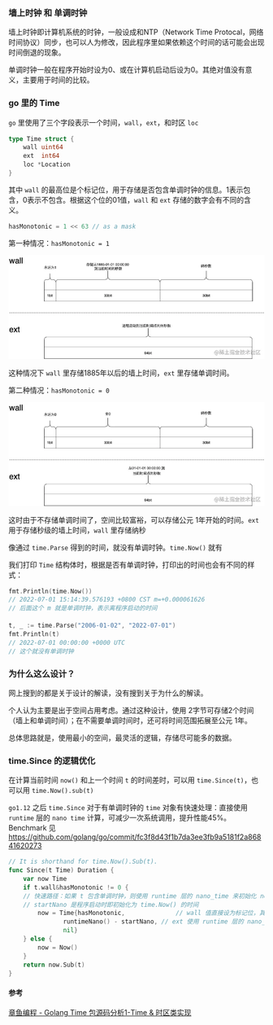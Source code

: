 ### 墙上时钟 和 单调时钟

墙上时钟即计算机系统的时钟，一般设成和NTP（Network Time Protocal，网络时间协议）同步，也可以人为修改，因此程序里如果依赖这个时间的话可能会出现时间倒退的现象。

单调时钟一般在程序开始时设为0、或在计算机启动后设为0。其绝对值没有意义，主要用于时间的比较。



### go 里的 Time

`go` 里使用了三个字段表示一个时间，`wall`，`ext`，和时区 `loc`

```go
type Time struct {
	wall uint64
	ext  int64
	loc *Location
}
```



其中 `wall` 的最高位是个标记位，用于存储是否包含单调时钟的信息。1表示包含，0表示不包含。根据这个位的01值，`wall` 和 `ext` 存储的数字会有不同的含义。

```go
hasMonotonic = 1 << 63 // as a mask
```



第一种情况：`hasMonotonic = 1`

![time 存储格式-1](assets/6b36bd86371d4fbb9ebf0fae0e701113~tplv-k3u1fbpfcp-zoom-in-crop-mark:3024:0:0:0.awebp)

这种情况下 `wall` 里存储1885年以后的墙上时间，`ext` 里存储单调时间。



第二种情况：`hasMonotonic = 0`

![time 存储格式-2](assets/ae5a99bf24bd4403befa946c0f902ca4~tplv-k3u1fbpfcp-zoom-in-crop-mark:3024:0:0:0.awebp)

这时由于不存储单调时间了，空间比较富裕，可以存储公元 1年开始的时间。`ext` 用于存储秒级的墙上时间，`wall` 里存储纳秒



像通过 `time.Parse` 得到的时间，就没有单调时钟。`time.Now()` 就有

我们打印 `Time` 结构体时，根据是否有单调时钟，打印出的时间也会有不同的样式：

```go
fmt.Println(time.Now())
// 2022-07-01 15:14:39.576193 +0800 CST m=+0.000061626
// 后面这个 m 就是单调时钟，表示离程序启动的时间

t, _ := time.Parse("2006-01-02", "2022-07-01")
fmt.Println(t)
// 2022-07-01 00:00:00 +0000 UTC
// 这个就没有单调时钟
```





### 为什么这么设计？

网上搜到的都是关于设计的解读，没有搜到关于为什么的解读。

个人认为主要是出于空间占用考虑。通过这种设计，使用 2字节可存储2个时间（墙上和单调时间）；在不需要单调时间时，还可将时间范围拓展至公元 1年。

总体思路就是，使用最小的空间，最灵活的逻辑，存储尽可能多的数据。





### time.Since 的逻辑优化

在计算当前时间 `now()` 和上一个时间 `t` 的时间差时，可以用 `time.Since(t)`，也可以用 `time.Now().sub(t)`

`go1.12` 之后 `time.Since` 对于有单调时钟的 `time` 对象有快速处理：直接使用 `runtime` 层的 `nano time` 计算，可减少一次系统调用，提升性能45%。Benchmark 见 https://github.com/golang/go/commit/fc3f8d43f1b7da3ee3fb9a5181f2a86841620273

```go
// It is shorthand for time.Now().Sub(t).
func Since(t Time) Duration {
	var now Time
	if t.wall&hasMonotonic != 0 {
    // 快速路径：如果 t 包含单调时钟，则使用 runtime 层的 nano_time 来初始化 now，直接使用两个时间的 ext 字段进行相减
    // startNano 是程序启动时即初始化为 time.Now() 的时间
		now = Time{hasMonotonic,              // wall 值直接设为标记位，其余的位用不上
               runtimeNano() - startNano, // ext 使用 runtime 层的 nano_time，后续用这个字段相减来算差值
               nil}
	} else {
		now = Now()
	}
	return now.Sub(t)
}
```



#### 参考

[章鱼编程 - Golang Time 包源码分析1-Time & 时区类实现](https://juejin.cn/post/6890889801600335886)
